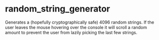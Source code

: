 # random_string_generator
Generates a (hopefully cryptographically safe) 4096 random strings. If the user leaves the mouse hovering over the console it will scroll a random amount to prevent the user from lazily picking the last few strings. 
